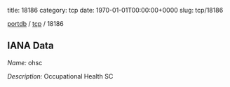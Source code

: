 title: 18186
category: tcp
date: 1970-01-01T00:00:00+0000
slug: tcp/18186

[portdb](/) / [tcp](/category/tcp.html) / 18186


## IANA Data

_Name:_ ohsc

_Description:_ Occupational Health SC


